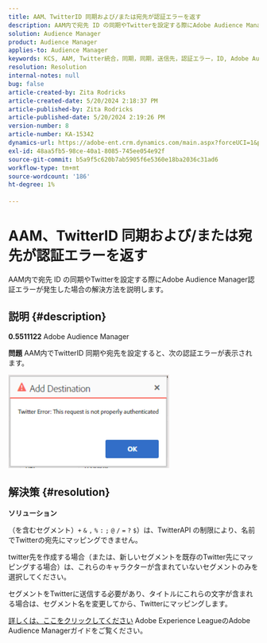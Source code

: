 ```yaml
---
title: AAM、TwitterID 同期および/または宛先が認証エラーを返す
description: AAM内で宛先 ID の同期やTwitterを設定する際にAdobe Audience Manager認証エラーが発生した場合の解決方法を説明します。
solution: Audience Manager
product: Audience Manager
applies-to: Audience Manager
keywords: KCS, AAM, Twitter統合，同期，同期，送信先，認証エラー，ID, Adobe Audience Manager
resolution: Resolution
internal-notes: null
bug: false
article-created-by: Zita Rodricks
article-created-date: 5/20/2024 2:18:37 PM
article-published-by: Zita Rodricks
article-published-date: 5/20/2024 2:19:26 PM
version-number: 8
article-number: KA-15342
dynamics-url: https://adobe-ent.crm.dynamics.com/main.aspx?forceUCI=1&pagetype=entityrecord&etn=knowledgearticle&id=90bce2d3-b316-ef11-9f8a-6045bd026dc7
exl-id: 48aa5fb5-98ce-40a1-8085-745ee054e92f
source-git-commit: b5a9f5c620b7ab5905f6e5360e18ba2036c31ad6
workflow-type: tm+mt
source-wordcount: '186'
ht-degree: 1%

---
```


# AAM、TwitterID 同期および/または宛先が認証エラーを返す


AAM内で宛先 ID の同期やTwitterを設定する際にAdobe Audience Manager認証エラーが発生した場合の解決方法を説明します。

## 説明 {#description}


<b>0.5511122</b>
Adobe Audience Manager

<b>問題</b>
AAM内でTwitterID 同期や宛先を設定すると、次の認証エラーが表示されます。

![](assets/___94bce2d3-b316-ef11-9f8a-6045bd026dc7___.png)


## 解決策 {#resolution}


<b>ソリューション</b>

（を含むセグメント）`+` `&` `,` `%` `:` `;` `@` `/` `=` `?` `$`）は、TwitterAPI の制限により、名前でTwitterの宛先にマッピングできません。

twitter先を作成する場合（または、新しいセグメントを既存のTwitter先にマッピングする場合）は、これらのキャラクターが含まれていないセグメントのみを選択してください。

セグメントをTwitterに送信する必要があり、タイトルにこれらの文字が含まれる場合は、セグメント名を変更してから、Twitterにマッピングします。

[詳しくは、ここをクリックしてください](https://experienceleague.adobe.com/docs/audience-manager/user-guide/features/destinations/device-based/twitter-tailored-audiences.html?lang=en#segment-mapping-considerations) Adobe Experience LeagueのAdobe Audience Managerガイドをご覧ください。
